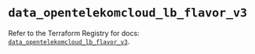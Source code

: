 # `data_opentelekomcloud_lb_flavor_v3`

Refer to the Terraform Registry for docs: [`data_opentelekomcloud_lb_flavor_v3`](https://registry.terraform.io/providers/opentelekomcloud/opentelekomcloud/1.36.28/docs/data-sources/lb_flavor_v3).
